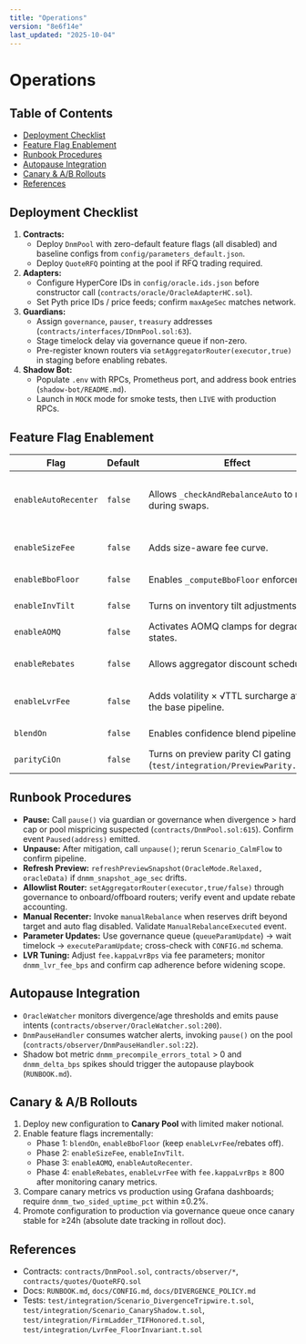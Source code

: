 ```yaml
---
title: "Operations"
version: "8e6f14e"
last_updated: "2025-10-04"
---
```


# Operations

## Table of Contents
- [Deployment Checklist](#deployment-checklist)
- [Feature Flag Enablement](#feature-flag-enablement)
- [Runbook Procedures](#runbook-procedures)
- [Autopause Integration](#autopause-integration)
- [Canary & A/B Rollouts](#canary--ab-rollouts)
- [References](#references)

## Deployment Checklist
1. **Contracts:**
   - Deploy `DnmPool` with zero-default feature flags (all disabled) and baseline configs from `config/parameters_default.json`.
   - Deploy `QuoteRFQ` pointing at the pool if RFQ trading required.
2. **Adapters:**
   - Configure HyperCore IDs in `config/oracle.ids.json` before constructor call (`contracts/oracle/OracleAdapterHC.sol`).
   - Set Pyth price IDs / price feeds; confirm `maxAgeSec` matches network.
3. **Guardians:**
   - Assign `governance`, `pauser`, `treasury` addresses (`contracts/interfaces/IDnmPool.sol:63`).
   - Stage timelock delay via governance queue if non-zero.
   - Pre-register known routers via `setAggregatorRouter(executor,true)` in staging before enabling rebates.
4. **Shadow Bot:**
   - Populate `.env` with RPCs, Prometheus port, and address book entries (`shadow-bot/README.md`).
   - Launch in `MOCK` mode for smoke tests, then `LIVE` with production RPCs.

## Feature Flag Enablement
Flag | Default | Effect | Activation Steps
--- | --- | --- | ---
`enableAutoRecenter` | `false` | Allows `_checkAndRebalanceAuto` to run during swaps. | Queue `IDnmPool.ParamKind.FeatureFlags` update; wait timelock; execute; monitor `dnmm_recenter_commits_total`.
`enableSizeFee` | `false` | Adds size-aware fee curve. | Update fee config + feature flags; confirm new gas vs `SizeFeeCurveTest`.
`enableBboFloor` | `false` | Enables `_computeBboFloor` enforcement. | Update maker config; monitor AOMQ clamps.
`enableInvTilt` | `false` | Turns on inventory tilt adjustments. | Ensure `inventory.*` weights configured before enabling.
`enableAOMQ` | `false` | Activates AOMQ clamps for degraded states. | Tune `aomq.*` parameters; watch `dnmm_aomq_clamps_total`.
`enableRebates` | `false` | Allows aggregator discount schedule. | Populate allowlist via `setAggregatorRouter`; ensure `QuoteRFQ` integrates minOut.
`enableLvrFee` | `false` | Adds volatility × √TTL surcharge after the base pipeline. | Set `fee.kappaLvrBps` > 0, enable flag in canary, monitor `dnmm_lvr_fee_bps`.
`blendOn` | `false` | Enables confidence blend pipeline. | Validate `dnmm_conf_bps` histograms tighten.
`parityCiOn` | `false` | Turns on preview parity CI gating (`test/integration/PreviewParity.t.sol`). | Run CI before mainnet migration.

## Runbook Procedures
- **Pause:** Call `pause()` via guardian or governance when divergence > hard cap or pool mispricing suspected (`contracts/DnmPool.sol:615`). Confirm event `Paused(address)` emitted.
- **Unpause:** After mitigation, call `unpause()`; rerun `Scenario_CalmFlow` to confirm pipeline.
- **Refresh Preview:** `refreshPreviewSnapshot(OracleMode.Relaxed, oracleData)` if `dnmm_snapshot_age_sec` drifts.
- **Allowlist Router:** `setAggregatorRouter(executor,true/false)` through governance to onboard/offboard routers; verify event and update rebate accounting.
- **Manual Recenter:** Invoke `manualRebalance` when reserves drift beyond target and auto flag disabled. Validate `ManualRebalanceExecuted` event.
- **Parameter Updates:** Use governance queue (`queueParamUpdate`) → wait timelock → `executeParamUpdate`; cross-check with `CONFIG.md` schema.
- **LVR Tuning:** Adjust `fee.kappaLvrBps` via fee parameters; monitor `dnmm_lvr_fee_bps` and confirm cap adherence before widening scope.

## Autopause Integration
- `OracleWatcher` monitors divergence/age thresholds and emits pause intents (`contracts/observer/OracleWatcher.sol:200`).
- `DnmPauseHandler` consumes watcher alerts, invoking `pause()` on the pool (`contracts/observer/DnmPauseHandler.sol:22`).
- Shadow bot metric `dnmm_precompile_errors_total` > 0 and `dnmm_delta_bps` spikes should trigger the autopause playbook (`RUNBOOK.md`).

## Canary & A/B Rollouts
1. Deploy new configuration to **Canary Pool** with limited maker notional.
2. Enable feature flags incrementally:
   - Phase 1: `blendOn`, `enableBboFloor` (keep `enableLvrFee`/rebates off).
   - Phase 2: `enableSizeFee`, `enableInvTilt`.
   - Phase 3: `enableAOMQ`, `enableAutoRecenter`.
   - Phase 4: `enableRebates`, `enableLvrFee` with `fee.kappaLvrBps` ≥ 800 after monitoring canary metrics.
3. Compare canary metrics vs production using Grafana dashboards; require `dnmm_two_sided_uptime_pct` within ±0.2%.
4. Promote configuration to production via governance queue once canary stable for ≥24h (absolute date tracking in rollout doc).

## References
- Contracts: `contracts/DnmPool.sol`, `contracts/observer/*`, `contracts/quotes/QuoteRFQ.sol`
- Docs: `RUNBOOK.md`, `docs/CONFIG.md`, `docs/DIVERGENCE_POLICY.md`
- Tests: `test/integration/Scenario_DivergenceTripwire.t.sol`, `test/integration/Scenario_CanaryShadow.t.sol`, `test/integration/FirmLadder_TIFHonored.t.sol`, `test/integration/LvrFee_FloorInvariant.t.sol`
